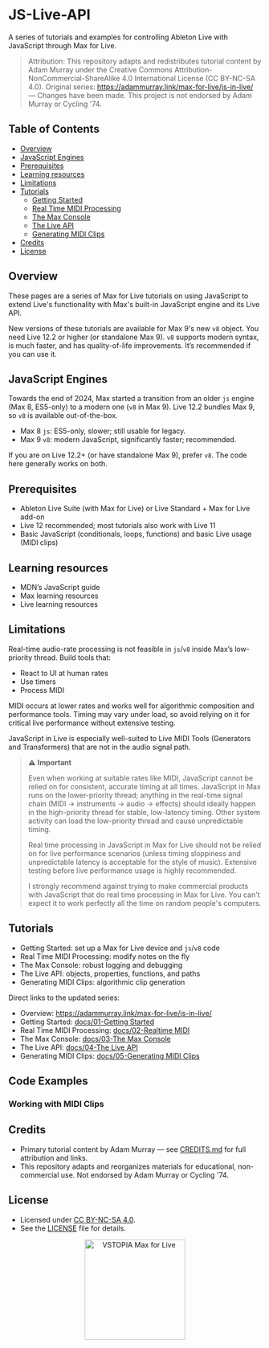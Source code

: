# JS-Live-API

A series of tutorials and examples for controlling Ableton Live with JavaScript through Max for Live.

> Attribution: This repository adapts and redistributes tutorial content by Adam Murray under the Creative Commons Attribution-NonCommercial-ShareAlike 4.0 International License (CC BY-NC-SA 4.0). Original series: https://adammurray.link/max-for-live/js-in-live/ — Changes have been made. This project is not endorsed by Adam Murray or Cycling '74.

## Table of Contents

- [Overview](#overview)
- [JavaScript Engines](#javascript-engines)
- [Prerequisites](#prerequisites)
- [Learning resources](#learning-resources)
- [Limitations](#limitations)
- [Tutorials](#tutorials)
  - [Getting Started](docs/01-Getting%20Started.md)
  - [Real Time MIDI Processing](docs/02-Realtime%20MIDI.md)
  - [The Max Console](docs/03-The%20Max%20Console.md)
  - [The Live API](docs/04-The%20Live%20API.md)
  - [Generating MIDI Clips](docs/05-Generating%20MIDI%20Clips.md)
- [Credits](#credits)
- [License](#license)

## Overview

These pages are a series of Max for Live tutorials on using JavaScript to extend Live's functionality with Max's built-in JavaScript engine and its Live API.

New versions of these tutorials are available for Max 9's new `v8` object. You need Live 12.2 or higher (or standalone Max 9). `v8` supports modern syntax, is much faster, and has quality-of-life improvements. It’s recommended if you can use it.

## JavaScript Engines

Towards the end of 2024, Max started a transition from an older `js` engine (Max 8, ES5-only) to a modern one (`v8` in Max 9). Live 12.2 bundles Max 9, so `v8` is available out-of-the-box.

- Max 8 `js`: ES5-only, slower; still usable for legacy.
- Max 9 `v8`: modern JavaScript, significantly faster; recommended.

If you are on Live 12.2+ (or have standalone Max 9), prefer `v8`. The code here generally works on both.

## Prerequisites

- Ableton Live Suite (with Max for Live) or Live Standard + Max for Live add-on
- Live 12 recommended; most tutorials also work with Live 11
- Basic JavaScript (conditionals, loops, functions) and basic Live usage (MIDI clips)

## Learning resources

- MDN’s JavaScript guide
- Max learning resources
- Live learning resources

## Limitations

Real-time audio-rate processing is not feasible in `js`/`v8` inside Max’s low-priority thread. Build tools that:

- React to UI at human rates
- Use timers
- Process MIDI

MIDI occurs at lower rates and works well for algorithmic composition and performance tools. Timing may vary under load, so avoid relying on it for critical live performance without extensive testing.

JavaScript in Live is especially well-suited to Live MIDI Tools (Generators and Transformers) that are not in the audio signal path.

<blockquote class="warning">⚠️ <strong>Important</strong>
<p>Even when working at suitable rates like MIDI, JavaScript cannot be relied on for consistent, accurate timing at all times. JavaScript in Max runs on the lower-priority thread; anything in the real-time signal chain (MIDI → instruments → audio → effects) should ideally happen in the high-priority thread for stable, low-latency timing. Other system activity can load the low-priority thread and cause unpredictable timing.</p>
<p>Real time processing in JavaScript in Max for Live should not be relied on for live performance scenarios (unless timing sloppiness and unpredictable latency is acceptable for the style of music). Extensive testing before live performance usage is highly recommended.</p>
<p>I strongly recommend against trying to make commercial products with JavaScript that do real time processing in Max for Live. You can't expect it to work perfectly all the time on random people's computers.</p>
</blockquote>

## Tutorials

- Getting Started: set up a Max for Live device and `js`/`v8` code
- Real Time MIDI Processing: modify notes on the fly
- The Max Console: robust logging and debugging
- The Live API: objects, properties, functions, and paths
- Generating MIDI Clips: algorithmic clip generation

Direct links to the updated series:

- Overview: https://adammurray.link/max-for-live/js-in-live/
- Getting Started: [docs/01-Getting Started](docs/01-Getting%20Started.html)
- Real Time MIDI Processing: [docs/02-Realtime MIDI](docs/02-Realtime%20MIDI.html)
- The Max Console: [docs/03-The Max Console](docs/03-The%20Max%20Console.html)
- The Live API: [docs/04-The Live API](docs/04-The%20Live%20API.html)
- Generating MIDI Clips: [docs/05-Generating MIDI Clips](docs/05-Generating%20MIDI%20Clips.html)

## Code Examples

### Working with MIDI Clips

## Credits

- Primary tutorial content by Adam Murray — see [CREDITS.md](CREDITS.md) for full attribution and links.
- This repository adapts and reorganizes materials for educational, non-commercial use. Not endorsed by Adam Murray or Cycling '74.

## License

- Licensed under [CC BY-NC-SA 4.0](https://creativecommons.org/licenses/by-nc-sa/4.0/).
- See the [LICENSE](LICENSE) file for details.

<p align="center">
  <img src="https://vstopia.com/VSTOPIA_MEDIA/VSTOPIA-max-for-live-logo.png" alt="VSTOPIA Max for Live" width="200" />
  
</p>
